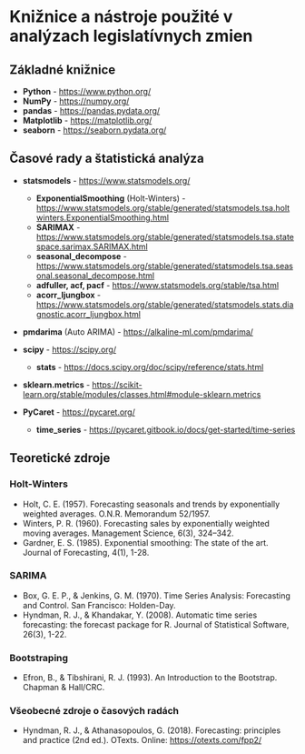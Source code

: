 # Knižnice a nástroje použité v analýzach legislatívnych zmien

## Základné knižnice
- **Python** - https://www.python.org/
- **NumPy** - https://numpy.org/
- **pandas** - https://pandas.pydata.org/
- **Matplotlib** - https://matplotlib.org/
- **seaborn** - https://seaborn.pydata.org/

## Časové rady a štatistická analýza
- **statsmodels** - https://www.statsmodels.org/
  - **ExponentialSmoothing** (Holt-Winters) - https://www.statsmodels.org/stable/generated/statsmodels.tsa.holtwinters.ExponentialSmoothing.html
  - **SARIMAX** - https://www.statsmodels.org/stable/generated/statsmodels.tsa.statespace.sarimax.SARIMAX.html
  - **seasonal_decompose** - https://www.statsmodels.org/stable/generated/statsmodels.tsa.seasonal.seasonal_decompose.html
  - **adfuller, acf, pacf** - https://www.statsmodels.org/stable/tsa.html
  - **acorr_ljungbox** - https://www.statsmodels.org/stable/generated/statsmodels.stats.diagnostic.acorr_ljungbox.html

- **pmdarima** (Auto ARIMA) - https://alkaline-ml.com/pmdarima/

- **scipy** - https://scipy.org/
  - **stats** - https://docs.scipy.org/doc/scipy/reference/stats.html

- **sklearn.metrics** - https://scikit-learn.org/stable/modules/classes.html#module-sklearn.metrics

- **PyCaret** - https://pycaret.org/
  - **time_series** - https://pycaret.gitbook.io/docs/get-started/time-series

## Teoretické zdroje

### Holt-Winters
- Holt, C. E. (1957). Forecasting seasonals and trends by exponentially weighted averages. O.N.R. Memorandum 52/1957.
- Winters, P. R. (1960). Forecasting sales by exponentially weighted moving averages. Management Science, 6(3), 324–342.
- Gardner, E. S. (1985). Exponential smoothing: The state of the art. Journal of Forecasting, 4(1), 1-28.

### SARIMA
- Box, G. E. P., & Jenkins, G. M. (1970). Time Series Analysis: Forecasting and Control. San Francisco: Holden-Day.
- Hyndman, R. J., & Khandakar, Y. (2008). Automatic time series forecasting: the forecast package for R. Journal of Statistical Software, 26(3), 1-22.

### Bootstraping
- Efron, B., & Tibshirani, R. J. (1993). An Introduction to the Bootstrap. Chapman & Hall/CRC.

### Všeobecné zdroje o časových radách
- Hyndman, R. J., & Athanasopoulos, G. (2018). Forecasting: principles and practice (2nd ed.). OTexts. Online: https://otexts.com/fpp2/
